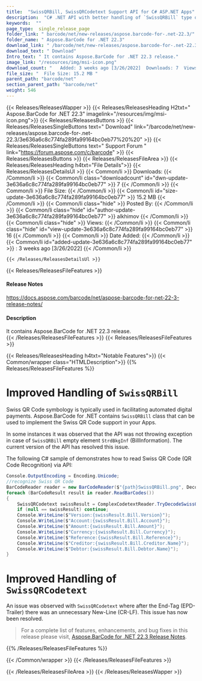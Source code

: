 ```yaml
---
title:  "SwissQRBill, SwissQRCodetext Support API for C# ASP.NET Apps"
description:  "C# .NET API with better handling of `SwissQRBill` type of barcode for automated digital payments, improved handling of `SwissQRCodetext` via on-premise API."
keywords:  ""
page_type:  single_release_page
folder_link: " barcode/net/new-releases/aspose.barcode-for-.net-22.3/"
folder_name: " Aspose.BarCode for .NET 22.3"
download_link: " /barcode/net/new-releases/aspose.barcode-for-.net-22.3/3e636a6c8c774fa289fa99164bc0eb77"
download_text: " Download"
Intro_text: " It contains Aspose.BarCode for .NET 22.3 release."
image_link: "/resources/img/msi-icon.png"
download_count: "   Added: 3 weeks ago [3/26/2022]  Downloads: 7  Views: 15"
file_size: "  File Size: 15.2 MB "
parent_path: "barcode/net"
section_parent_path: "barcode/net"
weight: 546
---
```


{{< Releases/ReleasesWapper >}}
  {{< Releases/ReleasesHeading H2txt=" Aspose.BarCode for .NET 22.3" imagelink="/resources/img/msi-icon.png">}}
  {{< Releases/ReleasesButtons >}}
    {{< Releases/ReleasesSingleButtons text=" Download" link="/barcode/net/new-releases/aspose.barcode-for-.net-22.3/3e636a6c8c774fa289fa99164bc0eb77%20%20" >}}
    {{< Releases/ReleasesSingleButtons text=" Support Forum " link="https://forum.aspose.com/c/barcode" >}}
  {{< Releases/ReleasesButtons >}}
  {{< Releases/ReleasesFileArea >}}
    {{< Releases/ReleasesHeading h4txt="File Details">}}
    {{< Releases/ReleasesDetailsUl >}}
            {{< Common/li  >}} Downloads: {{< /Common/li >}} 
      {{< Common/li class="downloadcount" id="dwn-update-3e636a6c8c774fa289fa99164bc0eb77" >}} 7 {{< /Common/li >}} 
      {{< Common/li  >}} File Size: {{< /Common/li >}} 
      {{< Common/li id="size-update-3e636a6c8c774fa289fa99164bc0eb77" >}} 15.2 MB {{< /Common/li >}} 
      {{< Common/li  class="hide" >}} Posted By: {{< /Common/li >}} 
      {{< Common/li class="hide" id="author-update-3e636a6c8c774fa289fa99164bc0eb77" >}} alkhimov {{< /Common/li >}} 
      {{< Common/li class="hide"  >}} Views: {{< /Common/li >}} 
      {{< Common/li class="hide" id="view-update-3e636a6c8c774fa289fa99164bc0eb77" >}} 16 {{< /Common/li >}} 
      {{< Common/li  >}} Date Added: {{< /Common/li >}} 
      {{< Common/li id="added-update-3e636a6c8c774fa289fa99164bc0eb77" >}} : 3 weeks ago [3/26/2022] {{< /Common/li >}} 

    {{< /Releases/ReleasesDetailsUl >}}

  {{< Releases/ReleasesFileFeatures >}}
      <h4>Release Notes</h4><div><a href="https://docs.aspose.com/barcode/net/aspose-barcode-for-net-22-3-release-notes/">https://docs.aspose.com/barcode/net/aspose-barcode-for-net-22-3-release-notes/</a></div><h4>Description</h4>
      <div class="HTMLDescription">It contains Aspose.BarCode for .NET 22.3 release.</div>
  {{< /Releases/ReleasesFileFeatures >}}
  {{< Releases/ReleasesFileFeatures >}}

{{< Releases/ReleasesHeading h4txt="Notable Features">}}
{{< Common/wrapper class="HTMLDescription">}}
{{% Releases/ReleasesFileFeatures %}}

# Improved Handling of `SwissQRBill`

Swiss QR Code symbology is typically used in facilitating automated digital payments. Aspose.BarCode for .NET contains `SwissQRBill` class that can be used to implement the Swiss QR Code support in your Apps.

In some instances it was observed that the API was not throwing exception in case of `SwissQRBill` empty element `StrdBkgInf` (BillInformation). The current version of the API has resolved this issue.

The following C# sample of demonstrates how to read Swiss QR Code (QR Code Recognition) via API:

```csharp
Console.OutputEncoding = Encoding.Unicode;
//recognize Swiss QR Code
BarCodeReader reader = new BarCodeReader($"{path}SwissQRBill.png", DecodeType.QR);
foreach (BarCodeResult result in reader.ReadBarCodes())
{
    SwissQRCodetext swissResult = ComplexCodetextReader.TryDecodeSwissQR(result.CodeText);
    if (null == swissResult) continue;
    Console.WriteLine($"Version:{swissResult.Bill.Version}");
    Console.WriteLine($"Account:{swissResult.Bill.Account}");
    Console.WriteLine($"Amount:{swissResult.Bill.Amount}");
    Console.WriteLine($"Currency:{swissResult.Bill.Currency}");
    Console.WriteLine($"Reference:{swissResult.Bill.Reference}");
    Console.WriteLine($"Creditor:{swissResult.Bill.Creditor.Name}");
    Console.WriteLine($"Debtor:{swissResult.Bill.Debtor.Name}");
}
```

# Improved Handling of `SwissQRCodetext`

An issue was observed with `SwissQRCodetext` where after the End-Tag (EPD-Trailer) there was an unnecessary New-Line (CR-LF). This issue has now been resolved.

> For a complete list of features, enhancements, and bug fixes in this release please visit, [Aspose.BarCode for .NET 22.3 Release Notes](https://docs.aspose.com/barcode/net/aspose-barcode-for-net-22-3-release-notes/).

{{% /Releases/ReleasesFileFeatures %}}

{{< /Common/wrapper >}}
{{< /Releases/ReleasesFileFeatures >}}

{{< /Releases/ReleasesFileArea >}}
{{< /Releases/ReleasesWapper >}}
